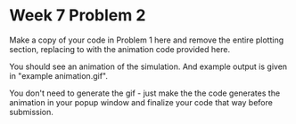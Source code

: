 # Week 7 Problem 2

Make a copy of your code in Problem 1 here and remove the entire plotting section, replacing to with the animation code provided here. 

You should see an animation of the simulation. And example output is given in "example animation.gif". 

You don't need to generate the gif - just make the the code generates the animation in your popup window and finalize your code that way before submission. 

